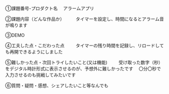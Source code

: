 ①課題番号-プロダクト名 
　アラームアプリ

②課題内容（どんな作品か） 　
　タイマーを設定し、時間になるとアラーム音が鳴ります

③DEMO

④工夫した点・こだわった点 　
　タイマーの残り時間を記録し、リロードしても再開できるようにしました

⑤難しかった点・次回トライしたいこと(又は機能) 　
　受け取った数字（秒）をデジタル時計形式に表示させるのが、予想外に難しかったです
　〇分〇秒で入力させるのも挑戦してみたいです

⑥質問・疑問・感想、シェアしたいこと等なんでも

